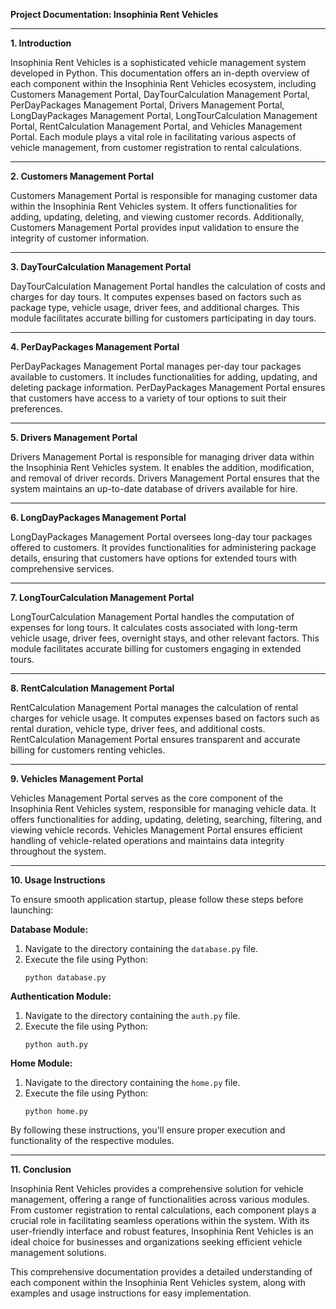 **Project Documentation: Insophinia Rent Vehicles**

---

**1. Introduction**

Insophinia Rent Vehicles is a sophisticated vehicle management system developed in Python. This documentation offers an in-depth overview of each component within the  Insophinia Rent Vehicles ecosystem, including Customers Management Portal, DayTourCalculation Management Portal, PerDayPackages Management Portal, Drivers Management Portal, LongDayPackages Management Portal, LongTourCalculation Management Portal, RentCalculation Management Portal, and Vehicles Management Portal. Each module plays a vital role in facilitating various aspects of vehicle management, from customer registration to rental calculations.

---

**2. Customers Management Portal**

Customers Management Portal is responsible for managing customer data within the Insophinia Rent Vehicles system. It offers functionalities for adding, updating, deleting, and viewing customer records. Additionally, Customers Management Portal provides input validation to ensure the integrity of customer information.

---

**3. DayTourCalculation Management Portal**

DayTourCalculation Management Portal handles the calculation of costs and charges for day tours. It computes expenses based on factors such as package type, vehicle usage, driver fees, and additional charges. This module facilitates accurate billing for customers participating in day tours.

---

**4. PerDayPackages Management Portal**

PerDayPackages Management Portal manages per-day tour packages available to customers. It includes functionalities for adding, updating, and deleting package information. PerDayPackages Management Portal ensures that customers have access to a variety of tour options to suit their preferences.

---

**5. Drivers Management Portal**

Drivers Management Portal is responsible for managing driver data within the Insophinia Rent Vehicles system. It enables the addition, modification, and removal of driver records. Drivers Management Portal ensures that the system maintains an up-to-date database of drivers available for hire.

---

**6. LongDayPackages Management Portal**

LongDayPackages Management Portal oversees long-day tour packages offered to customers. It provides functionalities for administering package details, ensuring that customers have options for extended tours with comprehensive services.

---

**7. LongTourCalculation Management Portal**

LongTourCalculation Management Portal handles the computation of expenses for long tours. It calculates costs associated with long-term vehicle usage, driver fees, overnight stays, and other relevant factors. This module facilitates accurate billing for customers engaging in extended tours.

---

**8. RentCalculation Management Portal**

RentCalculation Management Portal manages the calculation of rental charges for vehicle usage. It computes expenses based on factors such as rental duration, vehicle type, driver fees, and additional costs. RentCalculation Management Portal ensures transparent and accurate billing for customers renting vehicles.

---

**9. Vehicles Management Portal**

Vehicles Management Portal serves as the core component of the Insophinia Rent Vehicles system, responsible for managing vehicle data. It offers functionalities for adding, updating, deleting, searching, filtering, and viewing vehicle records. Vehicles Management Portal ensures efficient handling of vehicle-related operations and maintains data integrity throughout the system.

---

**10. Usage Instructions**

To ensure smooth application startup, please follow these steps before launching:

**Database Module:**

1. Navigate to the directory containing the `database.py` file.
2. Execute the file using Python:
   ```
   python database.py
   ```

**Authentication Module:**

1. Navigate to the directory containing the `auth.py` file.
2. Execute the file using Python:
   ```
   python auth.py
   ```

**Home Module:**

1. Navigate to the directory containing the `home.py` file.
2. Execute the file using Python:
   ```
   python home.py
   ```

By following these instructions, you'll ensure proper execution and functionality of the respective modules.

---

**11. Conclusion**

Insophinia Rent Vehicles provides a comprehensive solution for vehicle management, offering a range of functionalities across various modules. From customer registration to rental calculations, each component plays a crucial role in facilitating seamless operations within the system. With its user-friendly interface and robust features, Insophinia Rent Vehicles is an ideal choice for businesses and organizations seeking efficient vehicle management solutions.

This comprehensive documentation provides a detailed understanding of each component within the Insophinia Rent Vehicles system, along with examples and usage instructions for easy implementation.








